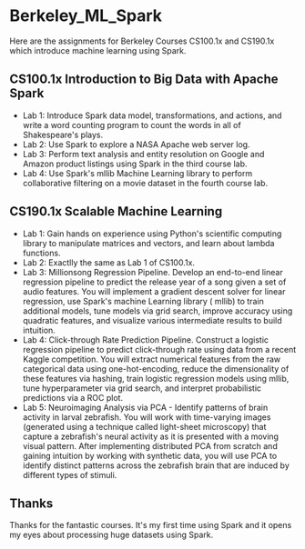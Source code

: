 # Berkeley_ML_Spark

Here are the assignments for Berkeley Courses CS100.1x and CS190.1x which introduce machine learning using Spark.

## CS100.1x Introduction to Big Data with Apache Spark

- Lab 1: Introduce Spark data model, transformations, and actions, and write a word counting program to count the words in all of Shakespeare's plays.
- Lab 2: Use Spark to explore a NASA Apache web server log.
- Lab 3: Perform text analysis and entity resolution on Google and Amazon product listings using Spark in the third course lab.
- Lab 4: Use Spark's mllib Machine Learning library to perform collaborative filtering on a movie dataset in the fourth course lab.

## CS190.1x Scalable Machine Learning

- Lab 1: Gain hands on experience using Python's scientific computing library to manipulate matrices and vectors, and learn about lambda functions.
- Lab 2: Exactlly the same as Lab 1 of CS100.1x.
- Lab 3: Millionsong Regression Pipeline. Develop an end-to-end linear regression pipeline to predict the release year of a song given a set of audio features. You will implement a gradient descent solver for linear regression, use Spark's machine Learning library ( mllib) to train additional models, tune models via grid search, improve accuracy using quadratic features, and visualize various intermediate results to build intuition.
- Lab 4: Click-through Rate Prediction Pipeline. Construct a logistic regression pipeline to predict click-through rate using data from a recent Kaggle competition. You will extract numerical features from the raw categorical data using one-hot-encoding, reduce the dimensionality of these features via hashing, train logistic regression models using mllib, tune hyperparameter via grid search, and interpret probabilistic predictions via a ROC plot.
- Lab 5: Neuroimaging Analysis via PCA - Identify patterns of brain activity in larval zebrafish. You will work with time-varying images (generated using a technique called light-sheet microscopy) that capture a zebrafish's neural activity as it is presented with a moving visual pattern. After implementing distributed PCA from scratch and gaining intuition by working with synthetic data, you will use PCA to identify distinct patterns across the zebrafish brain that are induced by different types of stimuli.

## Thanks

Thanks for the fantastic courses. It's my first time using Spark and it opens my eyes about processing huge datasets using Spark.
